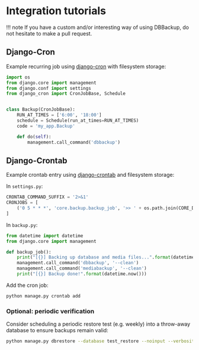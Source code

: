 # Integration tutorials

!!! note
If you have a custom and/or interesting way of using DBBackup, do not
hesitate to make a pull request.

## Django-Cron

Example recurring job using [django-cron](https://github.com/Tivix/django-cron) with filesystem storage:

```python
import os
from django.core import management
from django.conf import settings
from django_cron import CronJobBase, Schedule


class Backup(CronJobBase):
    RUN_AT_TIMES = ['6:00', '18:00']
    schedule = Schedule(run_at_times=RUN_AT_TIMES)
    code = 'my_app.Backup'

    def do(self):
        management.call_command('dbbackup')
```

## Django-Crontab

Example crontab entry using [django-crontab](https://github.com/kraiz/django-crontab) and filesystem storage:

In `settings.py`:

```python
CRONTAB_COMMAND_SUFFIX = '2>&1'
CRONJOBS = [
    ('0 5 * * *', 'core.backup.backup_job', '>> ' + os.path.join(CORE_DIR, 'backup/backup.log'))
]
```

In `backup.py`:

```python
from datetime import datetime
from django.core import management

def backup_job():
    print("[{}] Backing up database and media files...".format(datetime.now()))
    management.call_command('dbbackup', '--clean')
    management.call_command('mediabackup', '--clean')
    print("[{}] Backup done!".format(datetime.now()))
```

Add the cron job:

```bash
python manage.py crontab add
```

### Optional: periodic verification

Consider scheduling a periodic restore test (e.g. weekly) into a throw-away
database to ensure backups remain valid:

```bash
python manage.py dbrestore --database test_restore --noinput --verbosity 1
```
